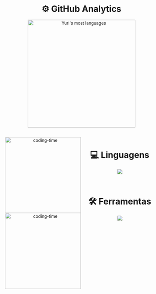 <h1 align="center"> ⚙️ GitHub Analytics </h1>

<p align="center">
<img width="355em" src="https://github-readme-stats.vercel.app/api/top-langs/?username=YuriFont&layout=compact&theme=merko" alt="Yuri's most languages"/>
</p>

<div  align="center"> 
  <div style="display: inline_block"><br>
    <img align="left" height="250" alt="coding-time" src="code.gif">
    <h1 align="center">💻 Linguagens</h1>
    <div>
      <p align="center">
        <a href="https://skillicons.dev">
          <img src="https://skillicons.dev/icons?i=c,cpp,java,py,js" />
        </a>
      </p>
    </div>
  </div>
  </div>
<div  align="center"> 
  <div style="display: inline_block"><br>
    <img align="left" height="250" alt="coding-time" src="code.gif">
    <h1 align="center">🛠 Ferramentas</h1>
    <div>
      <p align="center">
        <a href="https://skillicons.dev">
          <img src="https://skillicons.dev/icons?i=git,github,linux,vscode,mysql,bash,vim" />
        </a>
      </p>
    </div>  
   </div>
  </div>
